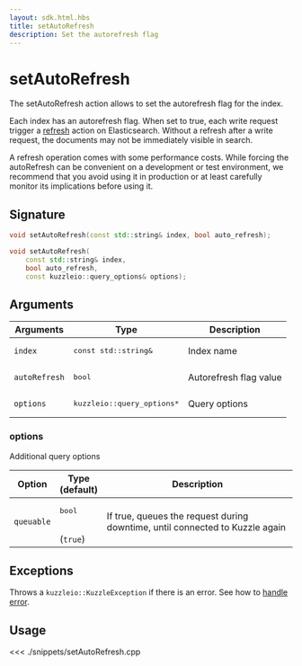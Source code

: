 ```yaml
---
layout: sdk.html.hbs
title: setAutoRefresh
description: Set the autorefresh flag
---
```


# setAutoRefresh

The setAutoRefresh action allows to set the autorefresh flag for the index.

Each index has an autorefresh flag.
When set to true, each write request trigger a [refresh](https://www.elastic.co/guide/en/elasticsearch/reference/current/docs-refresh.html) action on Elasticsearch.
Without a refresh after a write request, the documents may not be immediately visible in search.

<div class="alert alert-info">
A refresh operation comes with some performance costs.
While forcing the autoRefresh can be convenient on a development or test environment,
we recommend that you avoid using it in production or at least carefully monitor its implications before using it.
</div>

## Signature

```cpp
void setAutoRefresh(const std::string& index, bool auto_refresh);

void setAutoRefresh(
    const std::string& index,
    bool auto_refresh,
    const kuzzleio::query_options& options);
```

## Arguments

| Arguments     | Type                                 | Description            |
| ------------- | ------------------------------------ | ---------------------- |
| `index`       | <pre>const std::string&</pre>        | Index name             |
| `autoRefresh` | <pre>bool</pre>                      | Autorefresh flag value |
| `options`     | <pre>kuzzleio::query_options\*</pre> | Query options          |

### options

Additional query options

| Option     | Type<br/>(default)           | Description                                                                  |
| ---------- | ---------------------------- | ---------------------------------------------------------------------------- |
| `queuable` | <pre>bool</pre><br/>(`true`) | If true, queues the request during downtime, until connected to Kuzzle again |

## Exceptions

Throws a `kuzzleio::KuzzleException` if there is an error. See how to [handle error](/sdk/cpp/1/error-handling).

## Usage

<<< ./snippets/setAutoRefresh.cpp
